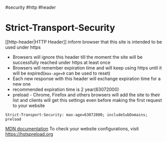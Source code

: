 #security #http #header

# Strict-Transport-Security
[[http-header|HTTP Header]]  inform browser that this site is intended to be used under https

- Browsers will ignore this header till the moment the site will be successfully reached under https at least once
- Browsers will remember expiration time and will keep using https until it will be expired(`max-age=0` can be used to reset)
- Each new response with this header will exchange expiration time for a new one
- recommended expiration time is 2 year(63072000)
- preload - Chrome, Firefox and others browsers will add the site to their list and clients will get this settings even before making the first request to your website

```
Strict-Transport-Security: max-age=63072000; includeSubDomains; preload
```

[MDN documentation](https://developer.mozilla.org/en-US/docs/Web/HTTP/Headers/Strict-Transport-Security)
To check your website configurations, visit https://hstspreload.org
